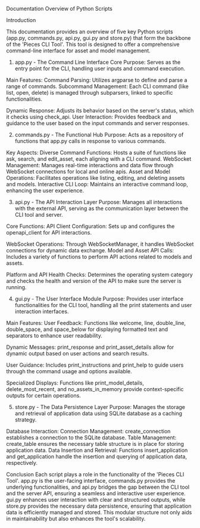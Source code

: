 Documentation Overview of Python Scripts

Introduction

This documentation provides an overview of five key Python scripts (app.py, commands.py, api.py, gui.py and store.py) that form the backbone of the 'Pieces CLI Tool'. This tool is designed to offer a comprehensive command-line interface for asset and model management.

1. app.py - The Command Line Interface Core
Purpose: Serves as the entry point for the CLI, handling user inputs and command execution.

Main Features:
Command Parsing: Utilizes argparse to define and parse a range of commands.
Subcommand Management: Each CLI command (like list, open, delete) is managed through subparsers, linked to specific functionalities.

Dynamic Response: Adjusts its behavior based on the server's status, which it checks using check_api.
User Interaction: Provides feedback and guidance to the user based on the input commands and server responses.

2. commands.py - The Functional Hub
Purpose: Acts as a repository of functions that app.py calls in response to various commands.

Key Aspects:
Diverse Command Functions: Hosts a suite of functions like ask, search, and edit_asset, each aligning with a CLI command. 
WebSocket Management: Manages real-time interactions and data flow through WebSocket connections for local and online apis. 
Asset and Model Operations: Facilitates operations like listing, editing, and deleting assets and models.
Interactive CLI Loop: Maintains an interactive command loop, enhancing the user experience.

3. api.py - The API Interaction Layer
Purpose: Manages all interactions with the external API, serving as the communication layer between the CLI tool and server.

Core Functions:
API Client Configuration: Sets up and configures the openapi_client for API interactions.

WebSocket Operations: Through WebSocketManager, it handles WebSocket connections for dynamic data exchange.
Model and Asset API Calls: Includes a variety of functions to perform API actions related to models and assets.

Platform and API Health Checks: Determines the operating system category and checks the health and version of the API to make sure the server is running. 

4. gui.py - The User Interface Module
Purpose: Provides user interface functionalities for the CLI tool, handling all the print statements and user interaction interfaces.

Main Features:
User Feedback: Functions like welcome, line, double_line, double_space, and space_below for displaying formatted text and separators to enhance user readability.

Dynamic Messages: print_response and print_asset_details allow for dynamic output based on user actions and search results.

User Guidance: Includes print_instructions and print_help to guide users through the command usage and options available.

Specialized Displays: Functions like print_model_details, delete_most_recent, and no_assets_in_memory provide context-specific outputs for certain operations.

5. store.py - The Data Persistence Layer
Purpose: Manages the storage and retrieval of application data using SQLite database as a caching strategy.

Database Interaction:
    Connection Management: create_connection establishes a connection to the SQLite database.
    Table Management: create_table ensures the necessary table structure is in place for storing application data.
    Data Insertion and Retrieval: Functions insert_application and get_application handle the insertion and querying of application data, respectively.

Conclusion
Each script plays a role in the functionality of the 'Pieces CLI Tool'. app.py is the user-facing interface, commands.py provides the underlying functionalities, and api.py bridges the gap between the CLI tool and the server API, ensuring a seamless and interactive user experience. gui.py enhances user interaction with clear and structured outputs, while store.py provides the necessary data persistence, ensuring that application data is efficiently managed and stored. This modular structure not only aids in maintainability but also enhances the tool's scalability.

